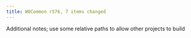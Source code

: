 ```yaml
---
title: WOCommon r576, 7 items changed
---
```


Additional notes; use some relative paths to allow other projects to build

